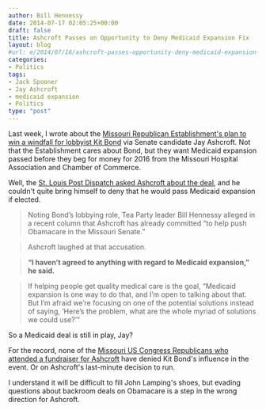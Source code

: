 ```yaml
---
author: Bill Hennessy
date: 2014-07-17 02:05:25+00:00
draft: false
title: Ashcroft Passes on Opportunity to Deny Medicaid Expansion Fix
layout: blog
#url: e/2014/07/16/ashcroft-passes-opportunity-deny-medicaid-expansion-fix/
categories:
- Politics
tags:
- Jack Spooner
- Jay Ashcroft
- medicaid expansion
- Politics
type: "post"
---
```


Last week, I wrote about the [Missouri Republican Establishment's plan to win a windfall for lobbyist Kit Bond](https://hennessysview.com/2014/07/04/chamber-royale/) via Senate candidate Jay Ashcroft. Not that the Establishment cares about Bond, but they want Medicaid expansion passed before they beg for money for 2016 from the Missouri Hospital Association and Chamber of Commerce.

Well, the [St. Louis Post Dispatch asked Ashcroft about the deal](https://www.stltoday.com/news/local/govt-and-politics/political-fix/article_9d361ae2-86a6-58ab-8638-cd48a4fb4f56.html#.U8P7Ka-xOH4.twitter), and he couldn't quite bring himself to deny that he would pass Medicaid expansion if elected.



> 

> 
> Noting Bond’s lobbying role, Tea Party leader Bill Hennessy alleged in a recent column that Ashcroft has already committed “to help push Obamacare in the Missouri Senate.”
> 
> 

> 
> Ashcroft laughed at that accusation.
> 
> 

> 
> **“I haven’t agreed to anything with regard to Medicaid expansion,” he said.**
> 
> 

> 
> If helping people get quality medical care is the goal, “Medicaid expansion is one way to do that, and I’m open to talking about that. But I’m afraid we’re focusing on one of the potential solutions instead of saying, ‘Here’s the problem, what are the whole myriad of solutions we could use?’”
> 
> 






So a Medicaid deal is still in play, Jay?





For the record, none of the [Missouri US Congress Republicans who attended a fundraiser for Ashcroft](https://www.stltoday.com/news/local/govt-and-politics/political-fix/article_9d361ae2-86a6-58ab-8638-cd48a4fb4f56.html#.U8P7Ka-xOH4.twitter) have denied Kit Bond's influence in the event. Or on Ashcroft's last-minute decision to run.





I understand it will be difficult to fill John Lamping's shoes, but evading questions about backroom deals on Obamacare is a step in the wrong direction for Ashcroft.
